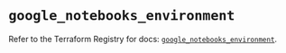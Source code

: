 # `google_notebooks_environment`

Refer to the Terraform Registry for docs: [`google_notebooks_environment`](https://registry.terraform.io/providers/hashicorp/google-beta/5.30.0/docs/resources/google_notebooks_environment).

